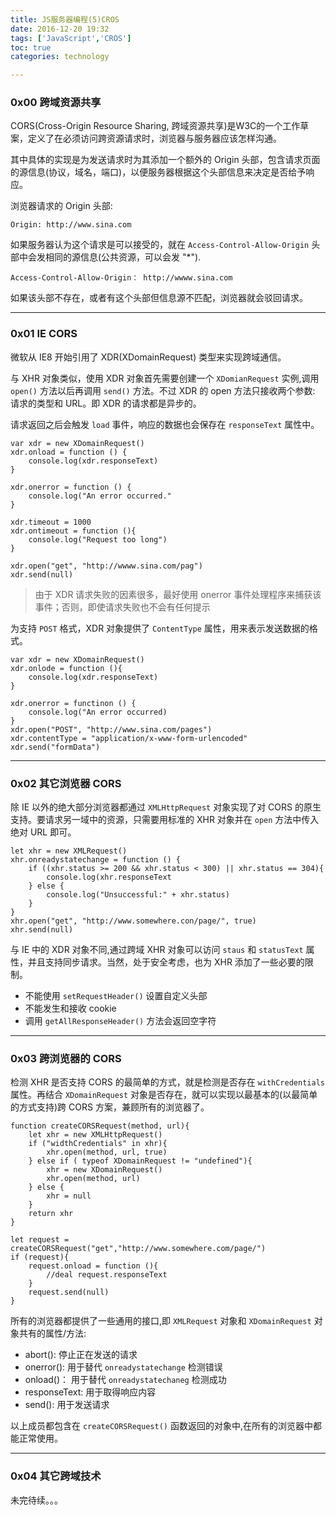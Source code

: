 ```yaml
---
title: JS服务器编程(5)CROS   
date: 2016-12-20 19:32  
tags: ['JavaScript','CROS']
toc: true
categories: technology

---
```

### 0x00 跨域资源共享
CORS(Cross-Origin Resource Sharing, 跨域资源共享)是W3C的一个工作草案，定义了在必须访问跨资源请求时，浏览器与服务器应该怎样沟通。

其中具体的实现是为发送请求时为其添加一个额外的 Origin 头部，包含请求页面的源信息(协议，域名，端口)，以便服务器根据这个头部信息来决定是否给予响应。

浏览器请求的 Origin 头部:

```
Origin: http://www.sina.com
```

如果服务器认为这个请求是可以接受的，就在 `Access-Control-Allow-Origin` 头部中会发相同的源信息(公共资源，可以会发 "*").

```
Access-Control-Allow-Origin： http://wwww.sina.com
```

如果该头部不存在，或者有这个头部但信息源不匹配，浏览器就会驳回请求。

---
### 0x01 IE CORS
微软从 IE8 开始引用了 XDR(XDomainRequest) 类型来实现跨域通信。

与 XHR 对象类似，使用 XDR 对象首先需要创建一个 `XDomianRequest` 实例,调用 `open()` 方法以后再调用 `send()` 方法。不过 XDR 的 open 方法只接收两个参数: 请求的类型和 URL。即 XDR 的请求都是异步的。

请求返回之后会触发 `load` 事件，响应的数据也会保存在 `responseText`  属性中。

```
var xdr = new XDomainRequest()
xdr.onload = function () {
    console.log(xdr.responseText)
}

xdr.onerror = function () {
    console.log("An error occurred."
}

xdr.timeout = 1000
xdr.ontimeout = function (){
    console.log("Request too long")
}

xdr.open("get", "http://wwww.sina.com/pag")
xdr.send(null)
```

> 由于 XDR 请求失败的因素很多，最好使用 onerror 事件处理程序来捕获该事件；否则，即使请求失败也不会有任何提示

为支持 `POST` 格式，XDR 对象提供了 `ContentType` 属性，用来表示发送数据的格式。

```
var xdr = new XDomainRequest()
xdr.onlode = function (){
    console.log(xdr.responseText)
}

xdr.onerror = functinon () {
    console.log("An error occurred)
}
xdr.open("POST", "http://www.sina.com/pages")
xdr.contentType = "application/x-www-form-urlencoded"
xdr.send("formData")
```

---
### 0x02 其它浏览器 CORS
除 IE 以外的绝大部分浏览器都通过 `XMLHttpRequest` 对象实现了对 CORS 的原生支持。要请求另一域中的资源，只需要用标准的 XHR 对象并在 `open` 方法中传入绝对 URL 即可。

```
let xhr = new XMLRequest()
xhr.onreadystatechange = function () {
    if ((xhr.status >= 200 && xhr.status < 300) || xhr.status == 304){
        console.log(xhr.responseText
    } else {
        console.log("Unsuccessful:" + xhr.status)
    }
}
xhr.open("get", "http://www.somewhere.con/page/", true)
xhr.send(null)
```

与 IE 中的 XDR 对象不同,通过跨域 XHR 对象可以访问 `staus` 和 `statusText` 属性，并且支持同步请求。当然，处于安全考虑，也为 XHR 添加了一些必要的限制。

* 不能使用 `setRequestHeader()` 设置自定义头部
* 不能发生和接收 cookie
* 调用 `getAllResponseHeader()` 方法会返回空字符

---
### 0x03 跨浏览器的 CORS
检测 XHR 是否支持 CORS 的最简单的方式，就是检测是否存在 `withCredentials` 属性。再结合 `XDomainRequest` 对象是否存在，就可以实现以最基本的(以最简单的方式支持)跨 CORS 方案，兼顾所有的浏览器了。

```
function createCORSRequest(method, url){
	let xhr = new XMLHttpRequest()
	if ("widthCredentials" in xhr){
		xhr.open(method, url, true)
	} else if ( typeof XDomainRequest != "undefined"){
		xhr = new XDomainRequest()
		xhr.open(method, url)
	} else {
		xhr = null
	}
	return xhr
}

let request = createCORSRequest("get","http://www.somewhere.com/page/")
if (request){
	request.onload = function (){
		//deal request.responseText
	}
	request.send(null)
}
```

所有的浏览器都提供了一些通用的接口,即 `XMLRequest` 对象和 `XDomainRequest` 对象共有的属性/方法:

* abort(): 停止正在发送的请求
* onerror(): 用于替代 `onreadystatechange` 检测错误
* onload()： 用于替代 `onreadystatechaneg` 检测成功
* responseText: 用于取得响应内容
* send(): 用于发送请求

以上成员都包含在 `createCORSRequest()` 函数返回的对象中,在所有的浏览器中都能正常使用。

---
### 0x04 其它跨域技术
未完待续。。。


